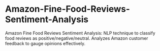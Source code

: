 # Amazon-Fine-Food-Reviews-Sentiment-Analysis
 Amazon Fine Food Reviews Sentiment Analysis: NLP technique to classify food reviews as positive/negative/neutral. Analyzes Amazon customer feedback to gauge opinions effectively.
